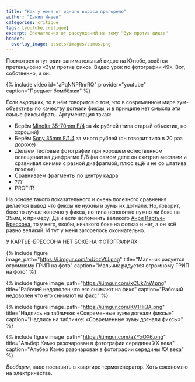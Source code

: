```yaml
---
title: "Как у меня от одного видоса пригорело"
author: "Данил Инеев"
categories: critique
tags: [youtube,critique]
excerpt: Впечатления от рассуждений на тему "Зум против фикса"
header:
  overlay_image: assets/images/camus.png
---
```


Посмотрел я тут один занимательный видос на Ютюбе, зовётся претенциозно «Зум против фикса. Видео урок по фотографии 49». Вот, собственно, и он: 

{% include video id="aPqNNPRnrRQ" provider="youtube" caption="Предмет бомбёжки" %}

Если *вкрациях*, то в нём говорится о том, что в современном мире зум-объективы по качеству догнали фиксы, и в принципе нет смысла эти самые фиксы брать. Аргументация такая:
- Берём [Minolta 35-70mm F/4](http://kurtmunger.com/minolta_af_35_70mm_f_4_reviewid180.html) за 4к рублей (типа старый объектив, но хороший)
- Берём [Sony 35mm F/1.4](http://www.imaging-resource.com/lenses/sony/35mm-f1.4-g-sal-35f14g/review/) за много рублей (он говорит типа в 20 раз дороже)
- Делаем тестовые фотографии при хорошем естественном освещении на диафрагме F/8 (на самом деле он схитрил местами и сравнивал снимки с разной диафрагмой, плюс ещё и не со штатива похоже)
- Сравниваем фрагменты по центру кадра
- ???
- PROFIT! 

На основе такого показательного и очень полезного сравнения делается вывод что фиксы не нужны и зумы их догнали. Но, говорит, боке то лучше конечно у фикса, но типа непонятно нужно ли боке на 35мм, к примеру. Да и если вспомнить великого [Анри Картье-Брессона](https://ru.wikipedia.org/wiki/%D0%9A%D0%B0%D1%80%D1%82%D1%8C%D0%B5-%D0%91%D1%80%D0%B5%D1%81%D1%81%D0%BE%D0%BD,_%D0%90%D0%BD%D1%80%D0%B8), то у него, якобы, никакого боке на фотках и нет, а он всё равно великий. И тут у меня загорелось окончательно.

У КАРТЬЕ-БРЕССОНА НЕТ БОКЕ НА ФОТОГРАФИЯХ

{% include figure       
           image_path="https://i.imgur.com/mUozVfJ.png"
           title="Мальчик радуется огромному ГРИП на фото"
           caption="Мальчик радуется огромному ГРИП на фото" %}

{% include figure
           image_path="https://i.imgur.com/xCUk7nW.png"
           title="Рабочий недоволен что его снимают на фикс"
           caption="Рабочий недоволен что его снимают на фикс" %}

{% include figure
           image_path="https://i.imgur.com/KV1HiQA.png"
           title="Надпись на табличке: «Современные зумы догнали фиксы»"
           caption="Надпись на табличке: «Современные зумы догнали фиксы»" %}

{% include figure
           image_path="https://i.imgur.com/aZYxOX6.png"
           title="Альбер Камю разочарован в фотографии середины XX века"
           caption="Альбер Камю разочарован в фотографии середины XX века" %}

*Вообщем*, надо поставить в квартире термогенератор. Хоть сэкономлю на электричестве.
